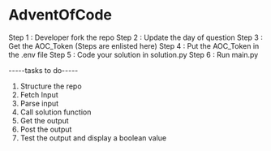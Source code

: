 # AdventOfCode

Step 1 : Developer fork the repo
Step 2 : Update the day of question
Step 3 : Get the AOC_Token (Steps are enlisted here)
Step 4 : Put the AOC_Token in the .env file
Step 5 : Code your solution in solution.py
Step 6 : Run main.py


-----tasks to do-----
1. Structure the repo
2. Fetch Input
3. Parse input
4. Call solution function
5. Get the output
6. Post the output
7. Test the output and display a boolean value


